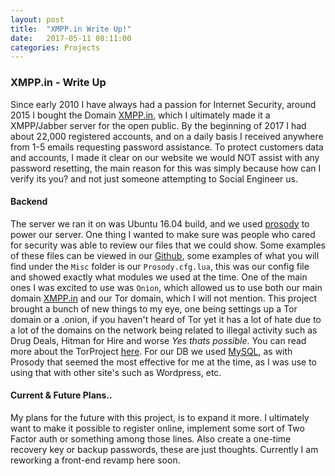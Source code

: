 ```yaml
---
layout: post
title:  "XMPP.in Write Up!"
date:   2017-05-11 08:11:00
categories: Projects
---
```


### XMPP.in - Write Up

Since early 2010 I have always had a passion for Internet Security, around 2015 I bought the Domain [XMPP.in](https://XMPP.in), which I ultimately made it a XMPP/Jabber server for the open public. By the beginning of 2017 I had about 22,000 registered accounts, and on a daily basis I received anywhere from 1-5 emails requesting password assistance. To protect customers data and accounts, I made it clear on our website we would NOT assist with any password resetting, the main reason for this was simply because how can I verify its you? and not just someone attempting to Social Engineer us. 


#### Backend 

The server we ran it on was Ubuntu 16.04 build, and we used [prosody](http://prosody.im) to power our server. One thing I wanted to make sure was people who cared for security was able to review our files that we could show. Some examples of these files can be viewed in our [Github](https://github.com/XMPPin), some examples of what you will find under the `Misc` folder is our `Prosody.cfg.lua`, this was our config file and showed exactly what modules we used at the time. One of the main ones I was excited to use was `Onion`, which allowed us to use both our main domain [XMPP.in](https://XMPP.in) and our Tor domain, which I will not mention. This project brought a bunch of new things to my eye, one being settings up a Tor domain or a .onion, if you haven't heard of Tor yet it has a lot of hate due to a lot of the domains on the network being related to illegal activity such as Drug Deals, Hitman for Hire and worse *Yes thats possible*. You can read more about the TorProject [here](https://www.torproject.org/). For our DB we used [MySQL](https://www.mysql.com/), as with Prosody that seemed the most effective for me at the time, as I was use to using that with other site's such as Wordpress, etc.

#### Current & Future Plans.. 

My plans for the future with this project, is to expand it more. I ultimately want to make it possible to register online, implement some sort of Two Factor auth or something among those lines. Also create a one-time recovery key or backup passwords, these are just thoughts. Currently I am reworking a front-end revamp here soon.



